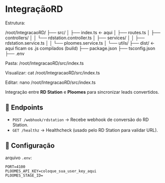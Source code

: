 # IntegraçãoRD

Estrutura:

/root/IntegracaoRD/
├── src/
│   ├── index.ts   ← aqui
│   ├── routes.ts
│   ├── controllers/
│   │   └── rdstation.controller.ts
│   ├── services/
│   │   ├── rdstation.service.ts
│   │   └── ploomes.service.ts
│   └── utils/
├── dist/          ← aqui ficam os .js compilados (build)
├── package.json
├── tsconfig.json
├── .env

Pasta:
/root/IntegracaoRD/src/index.ts

Visualizar:
cat /root/IntegracaoRD/src/index.ts

Editar:
nano /root/IntegracaoRD/src/index.ts



Integração entre **RD Station** e **Ploomes** para sincronizar leads convertidos.

## 🚀 Endpoints

- `POST /webhook/rdstation` → Recebe webhook de conversão do RD Station.
- `GET /healthz` → Healthcheck (usado pelo RD Station para validar URL).

## 🔑 Configuração

arquivo `.env`:

```env
PORT=4100
PLOOMES_API_KEY=coloque_sua_user_key_aqui
PLOOMES_STAGE_ID=

